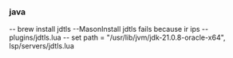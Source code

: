 ### java

-- brew install jdtls --MasonInstall jdtls fails because ir ips
-- plugins/jdtls.lua
-- set path = "/usr/lib/jvm/jdk-21.0.8-oracle-x64", lsp/servers/jdtls.lua
